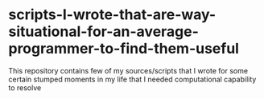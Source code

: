 # scripts-I-wrote-that-are-way-situational-for-an-average-programmer-to-find-them-useful
This repository contains few of my sources/scripts that I wrote for some certain stumped moments in my life that I needed computational capability to resolve

